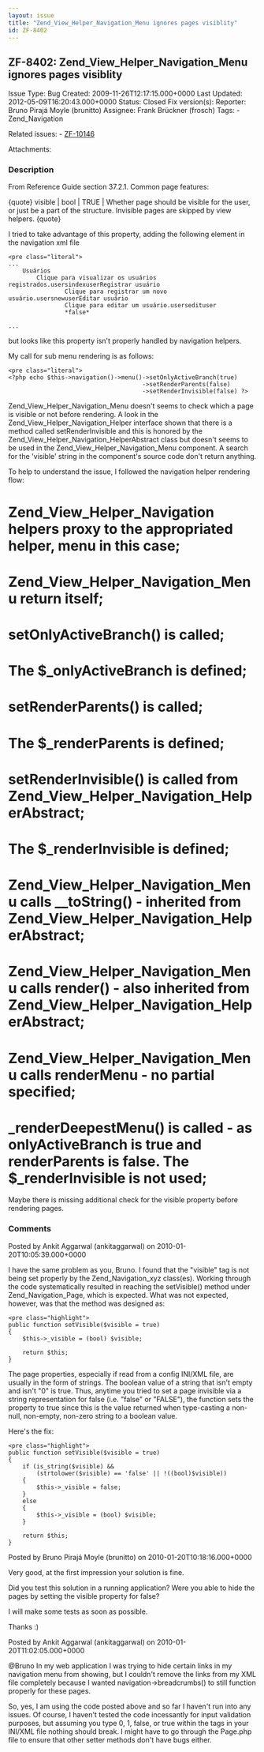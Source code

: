 ```yaml
---
layout: issue
title: "Zend_View_Helper_Navigation_Menu ignores pages visiblity"
id: ZF-8402
---
```


ZF-8402: Zend\_View\_Helper\_Navigation\_Menu ignores pages visiblity
---------------------------------------------------------------------

 Issue Type: Bug Created: 2009-11-26T12:17:15.000+0000 Last Updated: 2012-05-09T16:20:43.000+0000 Status: Closed Fix version(s): 
 Reporter:  Bruno Pirajá Moyle (brunitto)  Assignee:  Frank Brückner (frosch)  Tags: - Zend\_Navigation
 
 Related issues: - [ZF-10146](/issues/browse/ZF-10146)
 
 Attachments: 
### Description

From Reference Guide section 37.2.1. Common page features:

{quote} visible | bool | TRUE | Whether page should be visible for the user, or just be a part of the structure. Invisible pages are skipped by view helpers. {quote}

I tried to take advantage of this property, adding the following element in the navigation xml file

 
    <pre class="literal">
    ...
        Usuários
            Clique para visualizar os usuários registrados.usersindexuserRegistrar usuário
                    Clique para registrar um novo usuário.usersnewuserEditar usuário
                    Clique para editar um usuário.usersedituser
                    *false*
                
    ...


but looks like this property isn't properly handled by navigation helpers.

My call for sub menu rendering is as follows:

 
    <pre class="literal">
    <?php echo $this->navigation()->menu()->setOnlyActiveBranch(true)
                                          ->setRenderParents(false)
                                          ->setRenderInvisible(false) ?>


Zend\_View\_Helper\_Navigation\_Menu doesn't seems to check which a page is visible or not before rendering. A look in the Zend\_View\_Helper\_Navigation\_Helper interface shown that there is a method called setRenderInvisible and this is honored by the Zend\_View\_Helper\_Navigation\_HelperAbstract class but doesn't seems to be used in the Zend\_View\_Helper\_Navigation\_Menu component. A search for the 'visible' string in the component's source code don't return anything.

To help to understand the issue, I followed the navigation helper rendering flow:

Zend\_View\_Helper\_Navigation helpers proxy to the appropriated helper, menu in this case;
===========================================================================================

Zend\_View\_Helper\_Navigation\_Menu return itself;
===================================================

setOnlyActiveBranch() is called;
================================

The $\_onlyActiveBranch is defined;
===================================

setRenderParents() is called;
=============================

The $\_renderParents is defined;
================================

setRenderInvisible() is called from Zend\_View\_Helper\_Navigation\_HelperAbstract;
===================================================================================

The $\_renderInvisible is defined;
==================================

Zend\_View\_Helper\_Navigation\_Menu calls \_\_toString() - inherited from Zend\_View\_Helper\_Navigation\_HelperAbstract;
==========================================================================================================================

Zend\_View\_Helper\_Navigation\_Menu calls render() - also inherited from Zend\_View\_Helper\_Navigation\_HelperAbstract;
=========================================================================================================================

Zend\_View\_Helper\_Navigation\_Menu calls renderMenu - no partial specified;
=============================================================================

\_renderDeepestMenu() is called - as onlyActiveBranch is true and renderParents is false. The $\_renderInvisible is not used;
=============================================================================================================================

Maybe there is missing additional check for the visible property before rendering pages.

 

 

### Comments

Posted by Ankit Aggarwal (ankitaggarwal) on 2010-01-20T10:05:39.000+0000

I have the same problem as you, Bruno. I found that the "visible" tag is not being set properly by the Zend\_Navigation\_xyz class(es). Working through the code systematically resulted in reaching the setVisible() method under Zend\_Navigation\_Page, which is expected. What was not expected, however, was that the method was designed as:

 
    <pre class="highlight">
    public function setVisible($visible = true)
    {
        $this->_visible = (bool) $visible;
    
        return $this;
    }


The page properties, especially if read from a config INI/XML file, are usually in the form of strings. The boolean value of a string that isn't empty and isn't "0" is true. Thus, anytime you tried to set a page invisible via a string representation for false (i.e. "false" or "FALSE"), the function sets the property to true since this is the value returned when type-casting a non-null, non-empty, non-zero string to a boolean value.

Here's the fix:

 
    <pre class="highlight">
    public function setVisible($visible = true)
    {
        if (is_string($visible) &&
            (strtolower($visible) == 'false' || !((bool)$visible))
        {
            $this->_visible = false;
        }
        else
        {
            $this->_visible = (bool) $visible;
        }
    
        return $this;
    }


 

 

Posted by Bruno Pirajá Moyle (brunitto) on 2010-01-20T10:18:16.000+0000

Very good, at the first impression your solution is fine.

Did you test this solution in a running application? Were you able to hide the pages by setting the visible property for false?

I will make some tests as soon as possible.

Thanks :)

 

 

Posted by Ankit Aggarwal (ankitaggarwal) on 2010-01-20T11:02:05.000+0000

@Bruno In my web application I was trying to hide certain links in my navigation menu from showing, but I couldn't remove the links from my XML file completely because I wanted navigation->breadcrumbs() to still function properly for these pages.

So, yes, I am using the code posted above and so far I haven't run into any issues. Of course, I haven't tested the code incessantly for input validation purposes, but assuming you type 0, 1, false, or true within the tags in your INI/XML file nothing should break. I might have to go through the Page.php file to ensure that other setter methods don't have bugs either.

 

 